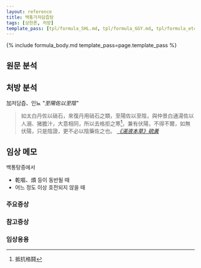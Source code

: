 ```yaml
---
layout: reference
title: 백통가저담즙탕
tags: [상한론, 처방]
template_pass: [tpl/formula_SHL.md, tpl/formula_GGY.md, tpl/formula_etc.md]
---
```



{% include formula_body.md template_pass=page.template_pass %}

## 원문 분석



## 처방 분석

加저담즙、인뇨 _"至陽佐以至陰"_

> 如太白丹佐以硝石，來復丹用硝石之類，至陽佐以至陰，與仲景白通湯佐以人溺、猪膽汁，大意相同，所以去格拒之寒[^1]，兼有伏陽，不得不爾，如無伏陽，只是陰證，更不必以陰藥佐之也。  _[《湯液本草》硫黃]()_



## 임상 메모

백통탕증에서
* 乾嘔、煩 등이 동반될 때
* 어느 정도 이상 호전되지 않을 때

### 주요증상

### 참고증상

### 임상응용




[^1]: 抵抗格鬪
